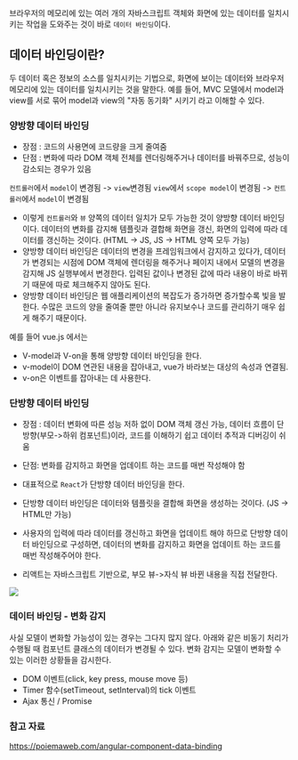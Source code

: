 브라우저의 메모리에 있는 여러 개의 자바스크립트 객체와 화면에 있는 데이터를 일치시키는 작업을 도와주는 것이 바로 `데이터 바인딩`이다.

## 데이터 바인딩이란?

두 데이터 혹은 정보의 소스를 일치시키는 기법으로, 화면에 보이는 데이터와 브라우저 메모리에 있는 데이터를 일치시키는 것을 말한다.
예를 들어, MVC 모델에서 model과 view를 서로 묶어 model과 view의 "자동 동기화" 시키기 라고 이해할 수 있다.

### 양방향 데이터 바인딩

- 장점 : 코드의 사용면에 코드량을 크게 줄여줌
- 단점 : 변화에 따라 DOM 객체 전체를 렌더링해주거나 데이터를 바꿔주므로, 성능이 감소되는 경우가 있음

`컨트롤러`에서 `model`이 변경됨 -> `view`변경됨
`view`에서 `scope model`이 변경됨 -> `컨트롤러`에서 `model`이 변경됨

- 이렇게 `컨트롤러`와 `뷰` 양쪽의 데이터 일치가 모두 가능한 것이 양방향 데이터 바인딩이다. 데이터의 변화를 감지해 템플릿과 결합해 화면을 갱신, 화면의 입력에 따라 데이터를 갱신하는 것이다. (HTML -> JS, JS -> HTML 양쪽 모두 가능)
- 양방향 데이터 바인딩은 데이터의 변경을 프레임워크에서 감지하고 있다가, 데이터가 변경되는 시점에 DOM 객체에 렌더링을 해주거나 페이지 내에서 모델의 변경을 감지해 JS 실행부에서 변경한다. 입력된 값이나 변경된 값에 따라 내용이 바로 바뀌기 때문에 따로 체크해주지 않아도 된다.
- 양방향 데이터 바인딩은 웹 애플리케이션의 복잡도가 증가하면 증가할수록 빛을 발한다. 수많은 코드의 양을 줄여줄 뿐만 아니라 유지보수나 코드를 관리하기 매우 쉽게 해주기 때문이다.

예를 들어 vue.js 에서는

- V-model과 V-on을 통해 양방향 데이터 바인딩을 한다.
- v-model이 DOM 연관된 내용을 잡아내고, vue가 바라보는 대상의 속성과 연결됨.
- v-on은 이벤트를 잡아내는 데 사용한다.

### 단방향 데이터 바인딩

- 장점 : 데이터 변화에 따른 성능 저하 없이 DOM 객체 갱신 가능,
  데이터 흐름이 단방향(부모->하위 컴포넌트)이라, 코드를 이해하기 쉽고 데이터 추적과 디버깅이 쉬움
- 단점: 변화를 감지하고 화면을 업데이트 하는 코드를 매번 작성해야 함

- 대표적으로 `React`가 단방향 데이터 바인딩을 한다.
- 단방향 데이터 바인딩은 데이터와 템플릿을 결합해 화면을 생성하는 것이다. (JS -> HTML만 가능)
- 사용자의 입력에 따라 데이터를 갱신하고 화면을 업데이트 해야 하므로 단방향 데이터 바인딩으로 구성하면, 데이터의 변화를 감지하고 화면을 업데이트 하는 코드를 매번 작성해주어야 한다.
- 리액트는 자바스크립트 기반으로, 부모 뷰->자식 뷰 바뀐 내용을 직접 전달한다.

![](https://images.velog.io/images/sunaaank/post/ca15a76b-5db5-4487-99b6-78e22a9f0677/image.png)

### 데이터 바인딩 - 변화 감지

사실 모델이 변화할 가능성이 있는 경우는 그다지 많지 않다.
아래와 같은 비동기 처리가 수행될 때 컴포넌트 클래스의 데이터가 변경될 수 있다. 변화 감지는 모델이 변화할 수 있는 이러한 상황들을 감시한다.

- DOM 이벤트(click, key press, mouse move 등)
- Timer 함수(setTimeout, setInterval)의 tick 이벤트
- Ajax 통신 / Promise

### 참고 자료

https://poiemaweb.com/angular-component-data-binding
